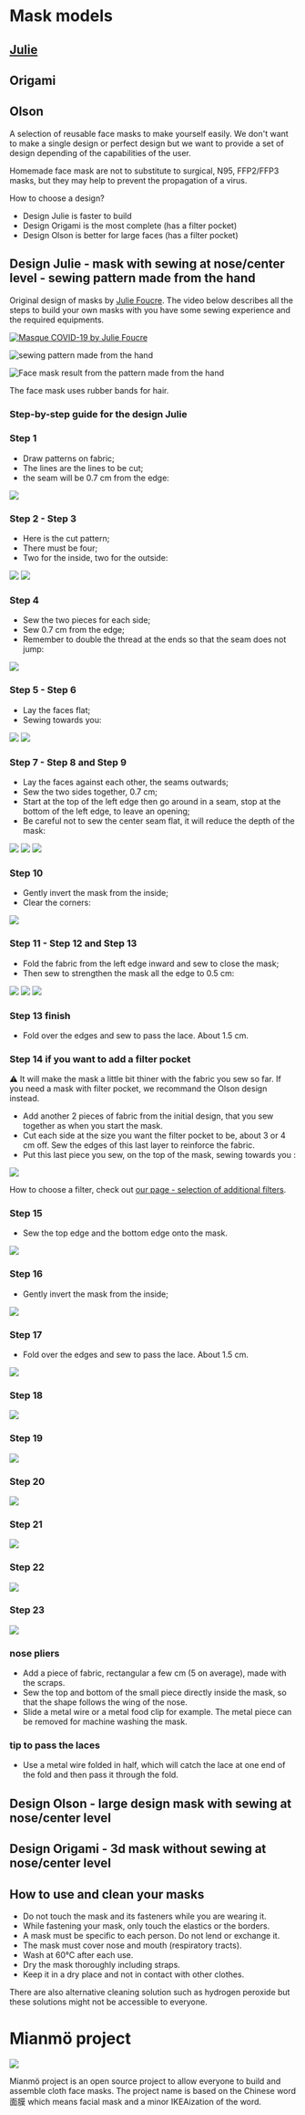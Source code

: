# Mask models

## [Julie](#design-julie---mask-with-sewing-at-nosecenter-level---sewing-pattern-made-from-the-hand)
## Origami
## Olson

A selection of reusable face masks to make yourself easily. We don't want to make a single design or perfect design but we
want to provide a set of design depending of the capabilities of the user.

Homemade face mask are not to substitute to surgical, N95, FFP2/FFP3 masks, but they may help to prevent the propagation of a virus.

How to choose a design?

- Design Julie is faster to build
- Design Origami is the most complete (has a filter pocket)
- Design Olson is better for large faces (has a filter pocket)

## Design Julie - mask with sewing at nose/center level - sewing pattern made from the hand

Original design of masks by [Julie Foucre](https://www.instagram.com/julie_jfo/). The video below describes all the steps to build your own masks with
you have some sewing experience and the required equipments.

[![Masque COVID-19 by Julie Foucre](https://github.com/C00kie-/DIY-face-masks/raw/master/images/video-masque.png)](https://www.youtube.com/playlist?list=PLqa4HY-V5Q5lyBWA4AqbnE3Scpeb1iTBB)

![sewing pattern made from the hand](https://raw.githubusercontent.com/C00kie-/DIY-face-masks/master/images/patterns/julie_hand_pattern.jpeg)

![Face mask result from the pattern made from the hand](https://raw.githubusercontent.com/C00kie-/DIY-face-masks/master/images/patterns/prototype_julie1.jpeg)

The face mask uses rubber bands for hair.

### Step-by-step guide for the design Julie

### Step 1

- Draw patterns on fabric;
- The lines are the lines to be cut;
- the seam will be 0.7 cm from the edge:

![](https://raw.githubusercontent.com/Mianmo-project/mask-models/master/images/model-1/step-1.jpg)

### Step 2 - Step 3

- Here is the cut pattern;
- There must be four;
- Two for the inside, two for the outside:

![](https://raw.githubusercontent.com/Mianmo-project/mask-models/master/images/model-1/step-2.jpg)
![](https://raw.githubusercontent.com/Mianmo-project/mask-models/master/images/model-1/step-3.jpg)

### Step 4

- Sew the two pieces for each side;
- Sew 0.7 cm from the edge;
- Remember to double the thread at the ends so that the seam does not jump:

![](https://raw.githubusercontent.com/Mianmo-project/mask-models/master/images/model-1/step-4.jpg)

### Step 5 - Step 6

- Lay the faces flat;
- Sewing towards you:

![](https://raw.githubusercontent.com/Mianmo-project/mask-models/master/images/model-1/step-5.jpg)
![](https://raw.githubusercontent.com/Mianmo-project/mask-models/master/images/model-1/step-6.jpg)

### Step 7 - Step 8 and Step 9

- Lay the faces against each other, the seams outwards;
- Sew the two sides together, 0.7 cm;
- Start at the top of the left edge then go around in a seam, stop at the bottom of the left edge, to leave an opening;
- Be careful not to sew the center seam flat, it will reduce the depth of the mask:

![](https://raw.githubusercontent.com/Mianmo-project/mask-models/master/images/model-1/step-7.jpg)
![](https://raw.githubusercontent.com/Mianmo-project/mask-models/master/images/model-1/step-8.jpg)
![](https://raw.githubusercontent.com/Mianmo-project/mask-models/master/images/model-1/step-9.jpg)

### Step 10

- Gently invert the mask from the inside;
- Clear the corners:

![](https://raw.githubusercontent.com/Mianmo-project/mask-models/master/images/model-1/step-10.jpg)

### Step 11 - Step 12 and Step 13

- Fold the fabric from the left edge inward and sew to close the mask;
- Then sew to strengthen the mask all the edge to 0.5 cm:

![](https://raw.githubusercontent.com/Mianmo-project/mask-models/master/images/model-1/step-11.jpg)
![](https://raw.githubusercontent.com/Mianmo-project/mask-models/master/images/model-1/step-12.jpg)
![](https://raw.githubusercontent.com/Mianmo-project/mask-models/master/images/model-1/step-13.jpg)

### Step 13 finish

- Fold over the edges and sew to pass the lace. About 1.5 cm.

### Step 14 if you want to add a filter pocket

:warning: It will make the mask a little bit thiner with the fabric you sew so far. If you need a mask with filter pocket, we recommand the Olson design instead.

- Add another 2 pieces of fabric from the initial design, that you sew together as when you start the mask.
- Cut each side at the size you want the filter pocket to be, about 3 or 4 cm off. Sew the edges of this last layer to reinforce the fabric.
- Put this last piece you sew, on the top of the mask, sewing towards you :

![](https://raw.githubusercontent.com/Mianmo-project/mask-models/master/images/model-1/step-14.jpg)

How to choose a filter, check out [our page - selection of additional filters](https://github.com/Mianmo-project/selection-of-fabrics#selection-of-additional-filters).

### Step 15

- Sew the top edge and the bottom edge onto the mask.

![](https://raw.githubusercontent.com/Mianmo-project/mask-models/master/images/model-1/step-15.jpg)

### Step 16

- Gently invert the mask from the inside;

![](https://raw.githubusercontent.com/Mianmo-project/mask-models/master/images/model-1/step-16.jpg)

### Step 17
- Fold over the edges and sew to pass the lace. About 1.5 cm.

![](https://raw.githubusercontent.com/Mianmo-project/mask-models/master/images/model-1/step-17.jpg)

### Step 18

![](https://raw.githubusercontent.com/Mianmo-project/mask-models/master/images/model-1/step-18.jpg)

### Step 19

![](https://raw.githubusercontent.com/Mianmo-project/mask-models/master/images/model-1/step-19.jpg)

### Step 20

![](https://raw.githubusercontent.com/Mianmo-project/mask-models/master/images/model-1/step-20.jpg)

### Step 21

![](https://raw.githubusercontent.com/Mianmo-project/mask-models/master/images/model-1/step-21.jpg)

### Step 22

![](https://raw.githubusercontent.com/Mianmo-project/mask-models/master/images/model-1/step-22.jpg)

### Step 23

![](https://raw.githubusercontent.com/Mianmo-project/mask-models/master/images/model-1/step-23.jpg)

### nose pliers

- Add a piece of fabric, rectangular a few cm (5 on average), made with the scraps.
- Sew the top and bottom of the small piece directly inside the mask, so that the shape follows the wing of the nose.
- Slide a metal wire or a metal food clip for example. The metal piece can be removed for machine washing the mask.

### tip to pass the laces

- Use a metal wire folded in half, which will catch the lace at one end of the fold and then pass it through the fold.

## Design Olson - large design mask with sewing at nose/center level

## Design Origami - 3d mask without sewing at nose/center level

## How to use and clean your masks

- Do not touch the mask and its fasteners while you are wearing it.
- While fastening your mask, only touch the elastics or the borders.
- A mask must be specific to each person. Do not lend or exchange it.
- The mask must cover nose and mouth (respiratory tracts).
- Wash at 60°C after each use.
- Dry the mask thoroughly including straps.
- Keep it in a dry place and not in contact with other clothes.

There are also alternative cleaning solution such as hydrogen peroxide but these solutions might not be accessible to everyone.

# Mianmö project

![](https://raw.githubusercontent.com/Mianmo-project/logos/master/drawing-en.png)

Mianmö project is an open source project to allow everyone to build and assemble cloth face masks. The project name is based on the Chinese word 面膜 which means facial mask and a minor IKEAization of the word.

